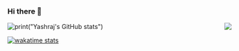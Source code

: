 ### Hi there 👋
![print("Yashraj's GitHub stats")](https://github-readme-stats.vercel.app/api?username=yashraj2003e&show_icons=true&theme=github_dark) <a href="https://github.com/yashraj2003e/github-readme-stats">
  <img align="right" src="https://github-readme-stats.vercel.app/api/top-langs/?username=yashraj2003e&theme=github_dark" />
</a>

[![wakatime stats](https://github-readme-stats.vercel.app/api/wakatime?username=yashraj2003e&theme=github_dark&layout=compact)](https://github.com/yashraj2003e/github-readme-stats)


